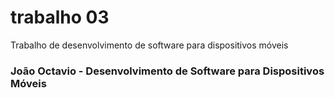 # trabalho 03
Trabalho de desenvolvimento de software para dispositivos móveis

### João Octavio - Desenvolvimento de Software para Dispositivos Móveis
